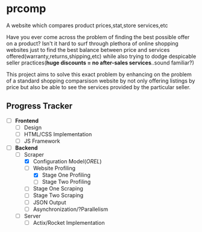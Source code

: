 # prcomp

A website which compares product prices,stat,store services,etc

Have you ever come across the problem of finding the best possible offer on a product?
Isn't it hard to surf through plethora of online shopping websites just to find the best balance between price and services offered(warranty,returns,shipping,etc) while also trying to dodge despicable seller practices(**huge discounts = no after-sales services**..sound familiar?)

This project aims to solve this exact problem by enhancing on the problem of a standard shopping comparsison website by not only offering listings by price but also be able to see the services provided by the particular seller.

## Progress Tracker

- [ ] **Frontend**
    - [ ] Design
    - [ ] HTML/CSS Implementation
    - [ ] JS Framework
- [ ] **Backend**
    - [ ] Scraper
        - [x] Configuration Model(*OREL*)
        - [ ] Website Profiling
            - [x] Stage One Profiling
            - [ ] Stage Two Profiling
        - [ ] Stage One Scraping
        - [ ] Stage Two Scraping
        - [ ] JSON Output
        - [ ] Asynchronization/?Parallelism
    - [ ] Server
        - [ ] Actix/Rocket Implementation
